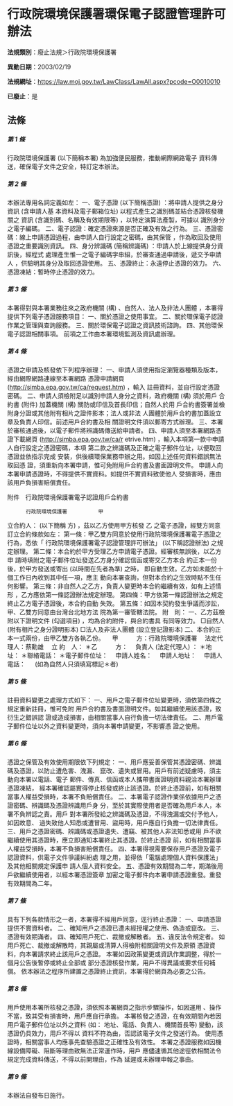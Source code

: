 # 行政院環境保護署環保電子認證管理許可辦法

**法規類別**：廢止法規＞行政院環境保護署

**異動日期**：2003/02/19  

**法規網址**：https://law.moj.gov.tw/LawClass/LawAll.aspx?pcode=O0010010

**已廢止**：是



## 法條
##### 第 1 條
行政院環境保護署 (以下簡稱本署) 為加強便民服務，推動網際網路電子
資料傳送，確保電子文件之安全，特訂定本辦法。

##### 第 2 條
本辦法專用名詞定義如左：
一、電子憑證 (以下簡稱憑證) ：將申請人提供之身分資訊 (含申請人基
    本資料及電子郵箱位址) 以程式產生之識別碼並結合憑證核發機關之
    資訊 (含識別碼、名稱及有效期限等) ，以特定演算法產製，可據以
    識別身分之電子編碼。
二、電子認證：確定憑證來源是否正確及有效之行為。
三、憑證密碼：線上申請憑證過程，由申請人自行設定之密碼，由其保管
    ，作為取回及使用憑證之重要識別資訊。
四、身分辨識碼 (簡稱辨識碼) ：申請人於上線提供身分資訊後，經程式
    處理產生惟一之電子編碼字串組，於審查通過申請後，遞交予申請人
    ，供驗明其身分及取回憑證使用。
五、憑證終止：永遠停止憑證的效力。
六、憑證凍結：暫時停止憑證的效力。


##### 第 3 條
本署得對與本署業務往來之政府機關 (構) 、自然人、法人及非法人團體
，本署得提供下列電子憑證服務項目：
一、關於憑證之使用事宜。
二、關於環保電子認證作業之管理與查詢服務。
三、關於環保電子認證之資訊技術諮詢。
四、其他環保電子認證相關事項。
前項之工作由本署環境監測及資訊處辦理。


##### 第 4 條
憑證之申請及核發依下列程序辦理：
一、申請人須使用指定瀏覽器種類及版本，經由網際網路連線至本署網路
    憑證申請網頁 (http://simba.epa.gov.tw/ca/request.htm) ，輸入
    註冊資料，並自行設定憑證密碼。
二、申請人須檢附足以識別申請人身分之資料，政府機關 (構) 須於用戶
    合約書 (附件) 加蓋機關 (構) 關防或印信及首長印信；自然人於用
    戶合約書簽署並檢附身分證或其他附有相片之證件影本；法人或非法
    人團體於用戶合約書加蓋設立章及負責人印信。前述用戶合約書及相
    關證明文件須以郵寄方式辦理。
三、本署於審核通過後，以電子郵件將辨識碼傳送給申請者。
四、申請人須至本署網路憑證下載網頁 (http://simba.epa.gov.tw/ca/r
    etrive.htm) ，輸入本項第一款中申請人自行設定之憑證密碼，本項
    第二款之辨識碼及正確之電子郵件位址，以便取回憑證並依指示完成
    安裝，供後續環保業務申辦之用。如因上述任何資料錯誤無法取回憑
    證，須重新向本署申請，惟可免附用戶合約書及書面證明文件。
申請人向本署申請憑證時，不得提供不實資料。如提供不實資料致使他人
受損害時，應由該用戶負損害賠償責任。

附件　行政院環境保護署電子認證用戶合約書

          行政院環境保護署          甲
立合約人：                 (以下簡稱  方) ，茲以乙方使用甲方核發
                                    乙
          之電子憑證，經雙方同意訂立合約條款如左：
第一條：甲乙雙方同意於使用行政院環境保護署電子憑證之行為，悉依「
        行政院環境保護署電子認證管理許可辦法」 (以下稱認證辦法)
        之規定辦理。
第二條：本合約於甲方受理乙方申請電子憑證。經審核無誤後，以乙方申
        請時填附之電子郵件位址發送乙方身分確認信函或寄交乙方本合
        約正本一份後，於甲方發送或寄出 (以時間在先者為準) 之時，
        即自動生效。乙方如未能於十個工作日內收到其中任一項，應主
        動向本署查詢，但對本合約之生效時點不生任何影響。
第三條：非自然人之乙方，負責人變更時本合約繼續有效，如有上述情形
        ，乙方應依第一條認證辦法規定辦理。
第四條：甲方依第一條認證辦法之規定終止乙方電子憑證後，本合約自動
        失效。
第五條：如因本契約發生爭議而涉訟，甲、乙雙方同意由台灣台北地方法
        院為第一審管轄法院。
附　則：
一、乙方茲檢附以下證明文件 (勾選項目) ，均為合約附件，與合約書具
    有同等效力。
    □自然人 (附有相片之身分證明影本)
    □法人及非法人團體 (設立登記證影本)
二、本合約正本一式兩份，由甲乙雙方各執乙份。
                                  　甲　　　方：行政院環境保護署
                                  　法定代理人：蔡勳雄
                                  　立  約　人：
                                  ＊乙　　　方：
                                  　負責人 (法定代理人) ：
                                  ＊地　　　址：
                                  ＊聯絡電話：
                                  ＊電子郵件位址：
                                  　申請人姓名：
                                  　申請人地址：
                                  　申請人電話：
                                  　
(如為自然人只須填寫標記＊者)


##### 第 5 條
註冊資料變更之處理方式如下：
一、用戶之電子郵件位址變更時，須依第四條之規定重新註冊，惟可免附
    用戶合約書及書面證明文件。如其繼續使用該憑證，致衍生之錯誤認
    證或造成損害，由相關當事人自行負擔一切法律責任。
二、用戶電子郵件位址以外之資料變更時，須向本署申請變更，不影響憑
    證之使用。


##### 第 6 條
憑證之保管及有效使用期限依下列規定：
一、用戶應妥善保管其憑證密碼、辨識碼及憑證，以防止遭危害、洩漏、
    竄改、遺失或冒用。用戶有前述疑慮時，須主動向本署以電話、電子
    郵件、傳真、信函或本人攜帶書面證明資料親洽本署辦理憑證凍結，
    經本署確認屬實得停止核發或終止該憑證。於終止憑證前，如有相關
    當事人權益受損時，本署不負賠償責任。
二、本署電子認證作業係依據用戶之憑證密碼、辨識碼及憑證辨識用戶身
    分，至於其實際使用者是否確為用戶本人，本署不負辨認之責。用戶
    對本署所發給之辨識碼及憑證，不得洩漏或交付予他人，如因故意、
    過失致他人知悉或遭冒用、盜用時，用戶應自行負擔一切法律責任。
三、用戶之憑證密碼、辨識碼或憑證遺失、遭竊、被其他人非法知悉或用
    戶不欲繼續使用其憑證時，應立即通知本署終止其憑證。於終止憑證
    前，如有相關當事人權益受損時，本署不負損害賠償責任。
四、本署得視需要保存用戶憑證及電子認證資料，供電子文件爭議糾紛處
    理之用，並得依「電腦處理個人資料保護法」及其他相關規定保護申
    請人個人資料安全。
五、憑證有效期間為二年，期滿後用戶欲繼續使用者，以經本署憑證簽章
    加密之電子郵件向本署申請憑證重發。重發有效期間為二年。


##### 第 7 條
具有下列各款情形之一者，本署得不經用戶同意，逕行終止憑證：
一、申請憑證提供不實資料者。
二、確知用戶之憑證已遭未經授權之使用、偽造或竄改。
三、憑證有效期滿者。
四、確知用戶死亡、裁撤或解散者。
五、違反法令規定者。
如用戶死亡、裁撤或解散時，其親屬或清算人得檢附相關證明文件及原領
憑證資料，向本署請求終止該用戶之憑證。
本署如因政策變更或資訊作業調整，得於一個月公告後暫停或終止全部或
部分憑證核發作業，用戶不得異議或要求任何補償。
依本辦法之程序所建置之憑證終止資訊，本署得於網頁為必要之公告。


##### 第 8 條
用戶使用本署所核發之憑證，須依照本署網頁之指示步驟操作，如因運用
、操作不當，致其受有損害時，用戶應自行承擔。
本署核發之憑證，在有效期間內若因用戶電子郵件位址以外之資料 (如：
地址、電話、負責人、機關首長等) 變動，該憑證仍具效力，用戶不得以
資料不符為由，否認該電子文件之發送行為。
使用憑證時，相關當事人均應事先查驗憑證之正確性及有效性。
本署之憑證服務如因機線設備障礙、阻斷等理由致無法正常運作時，用戶
應儘速循其他途徑依相關法令規定完成資料傳送，不得以前開理由，作為
延遲或未辦理申報之事由。

##### 第 9 條
本辦法自發布日施行。


